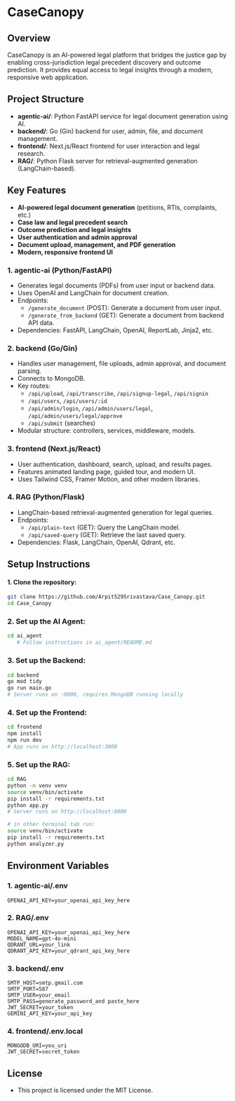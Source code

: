# CaseCanopy

## Overview
CaseCanopy is an AI-powered legal platform that bridges the justice gap by enabling cross-jurisdiction legal precedent discovery and outcome prediction. It provides equal access to legal insights through a modern, responsive web application.

## Project Structure
- **agentic-ai/**: Python FastAPI service for legal document generation using AI.
- **backend/**: Go (Gin) backend for user, admin, file, and document management.
- **frontend/**: Next.js/React frontend for user interaction and legal research.
- **RAG/**: Python Flask server for retrieval-augmented generation (LangChain-based).

## Key Features
- **AI-powered legal document generation** (petitions, RTIs, complaints, etc.)
- **Case law and legal precedent search**
- **Outcome prediction and legal insights**
- **User authentication and admin approval**
- **Document upload, management, and PDF generation**
- **Modern, responsive frontend UI**


### 1. agentic-ai (Python/FastAPI)
- Generates legal documents (PDFs) from user input or backend data.
- Uses OpenAI and LangChain for document creation.
- Endpoints:
  - `/generate_document` (POST): Generate a document from user input.
  - `/generate_from_backend` (GET): Generate a document from backend API data.
- Dependencies: FastAPI, LangChain, OpenAI, ReportLab, Jinja2, etc.

### 2. backend (Go/Gin)
- Handles user management, file uploads, admin approval, and document parsing.
- Connects to MongoDB.
- Key routes:
  - `/api/upload`, `/api/transcribe`, `/api/signup-legal`, `/api/signin`
  - `/api/users`, `/api/users/:id`
  - `/api/admin/login`, `/api/admin/users/legal`, `/api/admin/users/legal/approve`
  - `/api/submit` (searches)
- Modular structure: controllers, services, middleware, models.

### 3. frontend (Next.js/React)
- User authentication, dashboard, search, upload, and results pages.
- Features animated landing page, guided tour, and modern UI.
- Uses Tailwind CSS, Framer Motion, and other modern libraries.

### 4. RAG (Python/Flask)
- LangChain-based retrieval-augmented generation for legal queries.
- Endpoints:
  - `/api/plain-text` (GET): Query the LangChain model.
  - `/api/saved-query` (GET): Retrieve the last saved query.
- Dependencies: Flask, LangChain, OpenAI, Qdrant, etc.

## Setup Instructions

#### 1. Clone the repository:
```bash
git clone https://github.com/Arpit529Srivastava/Case_Canopy.git
cd Case_Canopy
```

### 2. Set up the AI Agent:
```bash
cd ai_agent
   # Follow instructions in ai_agent/README.md
```


### 3. Set up the Backend:
```bash
cd backend
go mod tidy
go run main.go
# Server runs on :8000, requires MongoDB running locally
```

### 4. Set up the Frontend:
```bash
cd frontend
npm install
npm run dev
# App runs on http://localhost:3000
```

### 5. Set up the RAG:
```bash
cd RAG
python -m venv venv
source venv/bin/activate
pip install -r requirements.txt
python app.py
# Server runs on http://localhost:8000

# in other terminal tab run:
source venv/bin/activate
pip install -r requirements.txt
python analyzer.py
```

## Environment Variables

### 1. agentic-ai/.env
```
OPENAI_API_KEY=your_openai_api_key_here
```

### 2. RAG/.env
```
OPENAI_API_KEY=your_openai_api_key_here
MODEL_NAME=gpt-4o-mini 
QDRANT_URL=your_link
QDRANT_API_KEY=your_qdrant_api_key_here
```

### 3. backend/.env
```
SMTP_HOST=smtp.gmail.com
SMTP_PORT=587
SMTP_USER=your_email
SMTP_PASS=generate_password_and paste_here
JWT_SECRET=your_token
GEMINI_API_KEY=your_api_key
```

### 4. frontend/.env.local
```
MONGODB_URI=you_uri
JWT_SECRET=secret_token
```

## License
- This project is licensed under the MIT License.